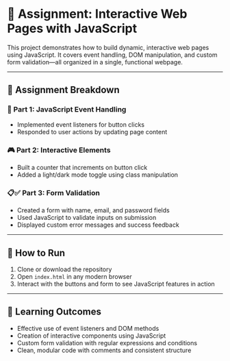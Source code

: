 # 🧠 Assignment: Interactive Web Pages with JavaScript

This project demonstrates how to build dynamic, interactive web pages using JavaScript. It covers event handling, DOM manipulation, and custom form validation—all organized in a single, functional webpage.

---

## 🎯 Assignment Breakdown

### 🎉 Part 1: JavaScript Event Handling
- Implemented event listeners for button clicks
- Responded to user actions by updating page content

### 🎮 Part 2: Interactive Elements
- Built a counter that increments on button click
- Added a light/dark mode toggle using class manipulation

### 📋✅ Part 3: Form Validation
- Created a form with name, email, and password fields
- Used JavaScript to validate inputs on submission
- Displayed custom error messages and success feedback

---

## 🧪 How to Run

1. Clone or download the repository
2. Open `index.html` in any modern browser
3. Interact with the buttons and form to see JavaScript features in action

---

## 🧠 Learning Outcomes

- Effective use of event listeners and DOM methods
- Creation of interactive components using JavaScript
- Custom form validation with regular expressions and conditions
- Clean, modular code with comments and consistent structure
